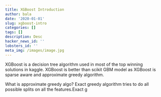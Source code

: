 ```yaml
---
title: XGBoost Introduction
author: bala
date: '2020-01-01'
slug: xgboost-intro
categories: []
tags: []
description: Desc
hacker_news_id: ''
lobsters_id: ''
meta_img: /images/image.jpg
---
```


XGBoost is  a decision tree algorithm used in most of the top winning solutions in kaggle.
 XGBoost is better than scikit GBM model as XGBoost is  sparse aware and approximate greedy algorithm.
 
 What is approximate greedy algo?
 Exact greedy algorithm tries to do all possible splits on all the features.Exact g 
 
 
 